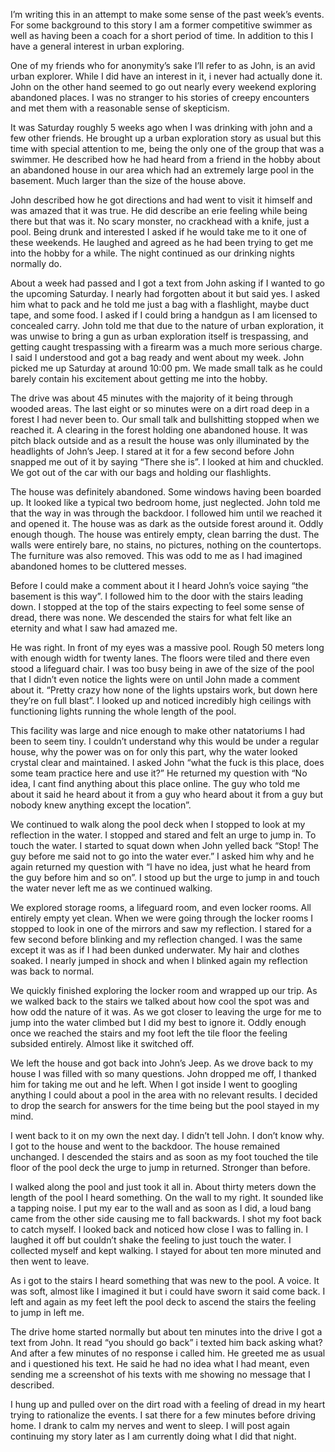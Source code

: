 I’m writing this in an attempt to make some sense of the past week’s events. For some background to this story I am a former competitive swimmer as well as having been a coach for a short period of time. In addition to this I have a general interest in urban exploring. 

One of my friends who for anonymity’s sake I’ll refer to as John, is an avid urban explorer. While I did have an interest in it, i never had actually done it. John on the other hand seemed to go out nearly every weekend exploring abandoned places. I was no stranger to his stories of creepy encounters and met them with a reasonable sense of skepticism. 

It was Saturday roughly 5 weeks ago when I was drinking with john and a few other friends. He brought up a urban exploration story as usual but this time with special attention to me, being the only one of the group that was a swimmer. He described how he had heard from a friend in the hobby about an abandoned house in our area which had an extremely large pool in the basement. Much larger than the size of the house above. 

John described how he got directions and had went to visit it himself and was amazed that it was true. He did describe an erie feeling while being there but that was it. No scary monster, no crackhead with a knife, just a pool. Being drunk and interested I asked if he would take me to it one of these weekends. He laughed and agreed as he had been trying to get me into the hobby for a while. The night continued as our drinking nights normally do. 

About a week had passed and I got a text from John asking if I wanted to go the upcoming Saturday. I nearly had forgotten about it but said yes. I asked him what to pack and he told me just a bag with a flashlight, maybe duct tape, and some food. I asked if I could bring a handgun as I am licensed to concealed carry. John told me that due to the nature of urban exploration, it was unwise to bring a gun as urban exploration itself is trespassing, and getting caught trespassing with a firearm was a much more serious charge. I said I understood and got a bag ready and went about my week. John picked me up Saturday at around 10:00 pm. We made small talk as he could barely contain his excitement about getting me into the hobby.

The drive was about 45 minutes with the majority of it being through wooded areas. The last eight or so minutes were on a dirt road deep in a forest I had never been to. Our small talk and bullshitting stopped when we reached it. A clearing in the forest holding one abandoned house. It was pitch black outside and as a result the house was only illuminated by the headlights of John’s Jeep. I stared at it for a few second before John snapped me out of it by saying “There she is”. I looked at him and chuckled. We got out of the car with our bags and holding our flashlights. 

The house was definitely abandoned. Some windows having been boarded up. It looked like a typical two bedroom home, just neglected. John told me that the way in was through the backdoor. I followed him until we reached it and opened it. The house was as dark as the outside forest around it. Oddly enough though. The house was entirely empty, clean barring the dust. The walls were entirely bare, no stains, no pictures, nothing on the countertops. The furniture was also removed. This was odd to me as I had imagined abandoned homes to be cluttered messes. 

Before I could make a comment about it I heard John’s voice saying “the basement is this way”. I followed him to the door with the stairs leading down. I stopped at the top of the stairs expecting to feel some sense of dread, there was none. We descended the stairs for what felt like an eternity and what I saw had amazed me. 

He was right. In front of my eyes was a massive pool. Rough 50 meters long with enough width for twenty lanes. The floors were tiled and there even stood a lifeguard chair. I was too busy being in awe of the size of the pool that I didn’t even notice the lights were on until John made a comment about it. “Pretty crazy how none of the lights upstairs work, but down here they’re on full blast”. I looked up and noticed incredibly high ceilings with functioning lights running the whole length of the pool. 

This facility was large and nice enough to make other natatoriums I had been to seem tiny. I couldn’t understand why this would be under a regular house, why the power was on for only this part, why the water looked crystal clear and maintained. I asked John “what the fuck is this place, does some team practice here and use it?” He returned my question with “No idea, I cant find anything about this place online. The guy who told me about it said he heard about it from a guy who heard about it from a guy but nobody knew anything except the location”. 

We continued to walk along the pool deck when I stopped to look at my reflection in the water. I stopped and stared and felt an urge to jump in. To touch the water. I started to squat down when John yelled back “Stop! The guy before me said not to go into the water ever.” I asked him why and he again returned my question with “I have no idea, just what he heard from the guy before him and so on”. I stood up but the urge to jump in and touch the water never left me as we continued walking. 

We explored storage rooms, a lifeguard room, and even locker rooms. All entirely empty yet clean. When we were going through the locker rooms I stopped to look in one of the mirrors and saw my reflection. I stared for a few second before blinking and my reflection changed. I was the same except it was as if I had been dunked underwater. My hair and clothes soaked. I nearly jumped in shock and when I blinked again my reflection was back to normal. 

We quickly finished exploring the locker room and wrapped up our trip. As we walked back to the stairs we talked about how cool the spot was and how odd the nature of it was. As we got closer to leaving the urge for me to jump into the water climbed but I did my best to ignore it. Oddly enough once we reached the stairs and my foot left the tile floor the feeling subsided entirely. Almost like it switched off. 

We left the house and got back into John’s Jeep. As we drove back to my house I was filled with so many questions. John dropped me off, I thanked him for taking me out and he left. When I got inside I went to googling anything I could about a pool in the area with no relevant results. I decided to drop the search for answers for the time being but the pool stayed in my mind. 

I went back to it on my own the next day. I didn’t tell John. I don’t know why. I got to the house and went to the backdoor. The house remained unchanged. I descended the stairs and as soon as my foot touched the tile floor of the pool deck the urge to jump in returned. Stronger than before. 

I walked along the pool and just took it all in. About thirty meters down the length of the pool I heard something. On the wall to my right. It sounded like a tapping noise. I put my ear to the wall and as soon as I did, a loud bang came from the other side causing me to fall backwards. I shot my foot back to catch myself. I looked back and noticed how close I was to falling in. I laughed it off but couldn’t shake the feeling to just touch the water. I collected myself and kept walking. I stayed for about ten more minuted and then went to leave. 

As i got to the stairs I heard something that was new to the pool. A voice. It was soft, almost like I imagined it but i could have sworn it said come back. I left and again as my feet left the pool deck to ascend the stairs the feeling to jump in left me. 

The drive home started normally but about ten minutes into the drive I got a text from John. It read “you should go back” i texted him back asking what? And after a few minutes of no response i called him. He greeted me as usual and i questioned his text. He said he had no idea what I had meant, even sending me a screenshot of his texts with me showing no message that I described. 

I hung up and pulled over on the dirt road with a feeling of dread in my heart trying to rationalize the events. I sat there for a few minutes before driving home. I drank to calm my nerves and went to sleep. I will post again continuing my story later as I am currently doing what I did that night. 


